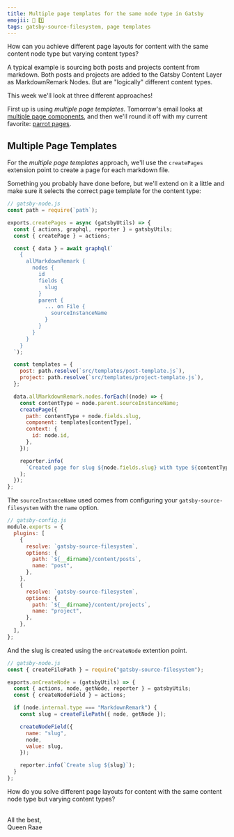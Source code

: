 ```yaml
---
title: Multiple page templates for the same node type in Gatsby
emojii: 📄 1️⃣
tags: gatsby-source-filesystem, page templates
---
```


How can you achieve different page layouts for content with the same content node type but varying content types?

A typical example is sourcing both posts and projects content from markdown. Both posts and projects are added to the Gatsby Content Layer as MarkdownRemark Nodes. But are "logically" different content types.

This week we'll look at three different approaches!

First up is using _multiple page templates_. Tomorrow's email looks at [multiple page components](/emails/2022-03-23-page-components/), and then we'll round it off with my current favorite: [parrot pages](/emails/2022-03-24-parrot-pages/).

## Multiple Page Templates

For the _multiple page templates_ approach, we'll use the `createPages` extension point to create a page for each markdown file.

Something you probably have done before, but we'll extend on it a little and make sure it selects the correct page template for the content type:

```js
// gatsby-node.js
const path = require(`path`);

exports.createPages = async (gatsbyUtils) => {
  const { actions, graphql, reporter } = gatsbyUtils;
  const { createPage } = actions;

  const { data } = await graphql(`
    {
      allMarkdownRemark {
        nodes {
          id
          fields {
            slug
          }
          parent {
            ... on File {
              sourceInstanceName
            }
          }
        }
      }
    }
  `);

  const templates = {
    post: path.resolve(`src/templates/post-template.js`),
    project: path.resolve(`src/templates/project-template.js`),
  };

  data.allMarkdownRemark.nodes.forEach((node) => {
    const contentType = node.parent.sourceInstanceName;
    createPage({
      path: contentType + node.fields.slug,
      component: templates[contentType],
      context: {
        id: node.id,
      },
    });

    reporter.info(
      `Created page for slug ${node.fields.slug} with type ${contentType}`
    );
  });
};
```

The `sourceInstanceName` used comes from configuring your `gatsby-source-filesystem` with the `name` option.

```js
// gatsby-config.js
module.exports = {
  plugins: [
    {
      resolve: `gatsby-source-filesystem`,
      options: {
        path: `${__dirname}/content/posts`,
        name: "post",
      },
    },
    {
      resolve: `gatsby-source-filesystem`,
      options: {
        path: `${__dirname}/content/projects`,
        name: "project",
      },
    },
  ],
};
```

And the slug is created using the `onCreateNode` extention point.

```js
// gatsby-node.js
const { createFilePath } = require("gatsby-source-filesystem");

exports.onCreateNode = (gatsbyUtils) => {
  const { actions, node, getNode, reporter } = gatsbyUtils;
  const { createNodeField } = actions;

  if (node.internal.type === "MarkdownRemark") {
    const slug = createFilePath({ node, getNode });

    createNodeField({
      name: "slug",
      node,
      value: slug,
    });

    reporter.info(`Create slug ${slug}`);
  }
};
```

How do you solve different page layouts for content with the same content node type but varying content types?

&nbsp;  
All the best,  
Queen Raae
